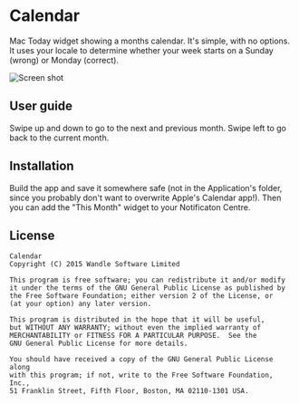 # Calendar

Mac Today widget showing a months calendar. It's simple, with no options. It uses your locale to determine whether your week starts on a Sunday (wrong) or Monday (correct).

![Screen shot](https://raw.githubusercontent.com/sdarlington/Calendar/images/today-widget.png)

## User guide

Swipe up and down to go to the next and previous month. Swipe left to go back to the current month.

## Installation

Build the app and save it somewhere safe (not in the Application's folder, since you probably don't want to overwrite Apple's Calendar app!). Then you can add the "This Month" widget to your Notificaton Centre.

## License

    Calendar
    Copyright (C) 2015 Wandle Software Limited

    This program is free software; you can redistribute it and/or modify
    it under the terms of the GNU General Public License as published by
    the Free Software Foundation; either version 2 of the License, or
    (at your option) any later version.

    This program is distributed in the hope that it will be useful,
    but WITHOUT ANY WARRANTY; without even the implied warranty of
    MERCHANTABILITY or FITNESS FOR A PARTICULAR PURPOSE.  See the
    GNU General Public License for more details.

    You should have received a copy of the GNU General Public License along
    with this program; if not, write to the Free Software Foundation, Inc.,
    51 Franklin Street, Fifth Floor, Boston, MA 02110-1301 USA.

